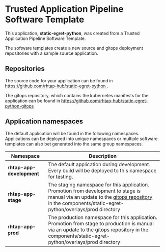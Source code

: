 # Trusted Application Pipeline Software Template

This application, **static-egret-python**, was created from a Trusted Application Pipeline Software Template.

The software templates create a new source and gitops deployment repositories with a sample source application. 

## Repositories

The source code for your application can be found in [https://github.com/rhtap-hub/static-egret-python ](https://github.com/rhtap-hub/static-egret-python ).
 
The gitops repository, which contains the kubernetes manifests for the application can be found in 
[https://github.com/rhtap-hub/static-egret-python-gitops ](https://github.com/rhtap-hub/static-egret-python-gitops ) 

## Application namespaces 

The default application will be found in the following namespaces. Applications can be deployed into unique namespaces or multiple software templates can also bet generated into the same group namespaces.  

|  Namespace   |  Description   |  
| -------- | -------- |   
| **rhtap-app-development** | The default application during development. Every build will be deployed to this namespace for testing. | 
| **rhtap-app-stage** | The staging namespace for this application. Promotion from development to stage is manual via an update to the [gitops repository](https://github.com/rhtap-hub/static-egret-python-gitops ) in the components/static-egret-python/overlays/prod directory |  
| **rhtap-app-prod** | The production namespace for this application. Promotion from stage to production is manual via an update to the [gitops repository](https://github.com/rhtap-hub/static-egret-python-gitops ) in the components/static-egret-python/overlays/prod directory | 